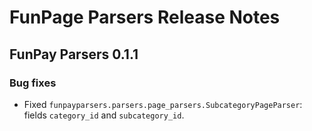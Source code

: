 # FunPage Parsers Release Notes

## FunPay Parsers 0.1.1

### Bug fixes

- Fixed ``funpayparsers.parsers.page_parsers.SubcategoryPageParser``: fields ``category_id`` and ``subcategory_id``.